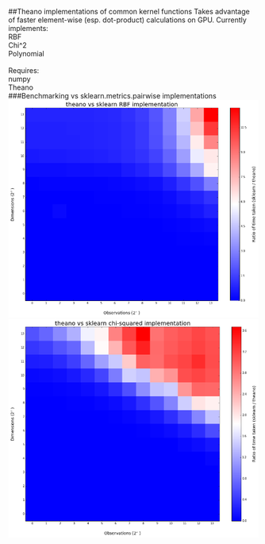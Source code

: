 ##Theano implementations of common kernel functions
Takes advantage of faster element-wise (esp. dot-product) calculations on GPU.
Currently implements:<br>
RBF<br>
Chi^2<br>
Polynomial<br><br>
Requires:<br>
numpy<br>
Theano<br>
###Benchmarking vs sklearn.metrics.pairwise implementations
![rbf_benchmark](benchmark_images/theano_rbf_vs_sklearn.png)
![chi2_benchmark](benchmark_images/theano_chi2_vs_sklearn.png)

